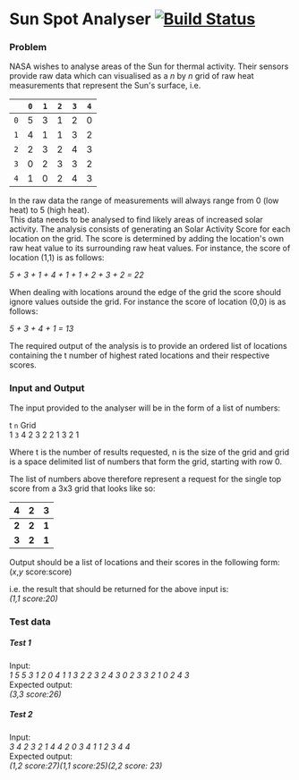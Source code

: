 # Sun Spot Analyser [![Build Status](https://travis-ci.org/mguilherme/Sun-Spot-Analyser.svg?branch=master)](https://travis-ci.org/mguilherme/Sun-Spot-Analyser)

### Problem
NASA wishes to analyse areas of the Sun for thermal activity. Their sensors provide raw data which can visualised as a *n* by *n* grid of raw heat measurements that represent the Sun's surface, i.e.

|     | `0` | `1` | `2` | `3` | `4` |
| --- | --- | --- | --- | --- | --- |
| `0` |  5  |  3  |  1  |  2  |  0  |
| `1` |  4  |  1  |  1  |  3  |  2  |
| `2` |  2  |  3  |  2  |  4  |  3  |
| `3` |  0  |  2  |  3  |  3  |  2  |
| `4` |  1  |  0  |  2  |  4  |  3  |

In the raw data the range of measurements will always range from 0 (low heat) to 5 (high heat).  
This data needs to be analysed to find likely areas of increased solar activity. The analysis consists of generating an Solar Activity Score for each location on the grid. The score is determined by adding the location's own raw heat value to its surrounding raw heat values. For instance,  the score of location (1,1) is as follows:

*5 + 3 + 1 + 4 + 1 + 1 + 2 + 3 + 2 = 22*

When dealing with locations around the edge of the grid the score should ignore values outside the grid. For instance the score of location (0,0) is as follows:

*5 + 3 + 4 + 1 = 13*

The required output of the analysis is to provide an ordered list of locations containing the t number of highest rated locations and their respective scores.

### Input and Output
The input provided to the analyser will be in the form of a list of numbers:

t `n` Grid  
1 `3` 4 2 3 2 2 1 3 2 1


Where t is the number of results requested, n is the size of the grid and grid is a space delimited list of numbers that form the grid, starting with row 0.

The list of numbers above therefore represent a request for the single top score from a 3x3 grid that looks like so:

|   4   |   2   |   3   |
|  ---  |  ---  |  ---  |
| **2** | **2** | **1** |
| **3** | **2** | **1** |

Output should be a list of locations and their scores in the following form:  
(*x*,*y* score:score)

i.e. the result that should be returned for the above input is:  
*(1,1 score:20)*

### Test data

##### Test 1
Input:  
*1 5 5 3 1 2 0 4 1 1 3 2 2 3 2 4 3 0 2 3 3 2 1 0 2 4 3*  
Expected output:  
*(3,3 score:26)*

##### Test 2
Input:  
*3 4 2 3 2 1 4 4 2 0 3 4 1 1 2 3 4 4*   
Expected output:  
*(1,2 score:27)(1,1 score:25)(2,2 score: 23)*

